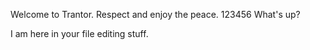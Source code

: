 Welcome to Trantor. Respect and enjoy the peace. 123456 What's up?

I am here in your file editing stuff.
